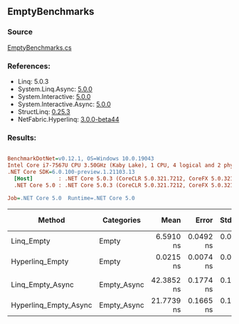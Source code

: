 ﻿## EmptyBenchmarks

### Source
[EmptyBenchmarks.cs](../NetFabric.Hyperlinq.Benchmarks/Benchmarks/EmptyBenchmarks.cs)

### References:
- Linq: 5.0.3
- System.Linq.Async: [5.0.0](https://www.nuget.org/packages/System.Linq.Async/5.0.0)
- System.Interactive: [5.0.0](https://www.nuget.org/packages/System.Interactive/5.0.0)
- System.Interactive.Async: [5.0.0](https://www.nuget.org/packages/System.Interactive.Async/5.0.0)
- StructLinq: [0.25.3](https://www.nuget.org/packages/StructLinq/0.25.3)
- NetFabric.Hyperlinq: [3.0.0-beta44](https://www.nuget.org/packages/NetFabric.Hyperlinq/3.0.0-beta44)

### Results:
``` ini

BenchmarkDotNet=v0.12.1, OS=Windows 10.0.19043
Intel Core i7-7567U CPU 3.50GHz (Kaby Lake), 1 CPU, 4 logical and 2 physical cores
.NET Core SDK=6.0.100-preview.1.21103.13
  [Host]        : .NET Core 5.0.3 (CoreCLR 5.0.321.7212, CoreFX 5.0.321.7212), X64 RyuJIT
  .NET Core 5.0 : .NET Core 5.0.3 (CoreCLR 5.0.321.7212, CoreFX 5.0.321.7212), X64 RyuJIT

Job=.NET Core 5.0  Runtime=.NET Core 5.0  

```
|                Method |  Categories |       Mean |     Error |    StdDev | Ratio | Gen 0 | Gen 1 | Gen 2 | Allocated |
|---------------------- |------------ |-----------:|----------:|----------:|------:|------:|------:|------:|----------:|
|            Linq_Empty |       Empty |  6.5910 ns | 0.0492 ns | 0.0436 ns | 1.000 |     - |     - |     - |         - |
|       Hyperlinq_Empty |       Empty |  0.0215 ns | 0.0074 ns | 0.0069 ns | 0.003 |     - |     - |     - |         - |
|                       |             |            |           |           |       |       |       |       |           |
|      Linq_Empty_Async | Empty_Async | 42.3852 ns | 0.1774 ns | 0.1573 ns |  1.00 |     - |     - |     - |         - |
| Hyperlinq_Empty_Async | Empty_Async | 21.7739 ns | 0.1665 ns | 0.1391 ns |  0.51 |     - |     - |     - |         - |
